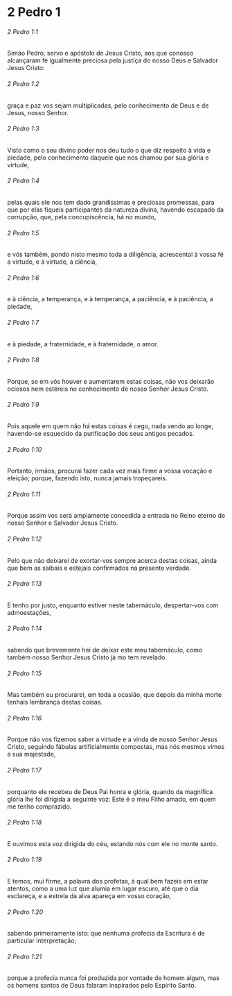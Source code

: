 # 2 Pedro 1

###### 2 Pedro 1:1

Simão Pedro, servo e apóstolo de Jesus Cristo, aos que conosco alcançaram fé igualmente preciosa pela justiça do nosso Deus e Salvador Jesus Cristo:

###### 2 Pedro 1:2

graça e paz vos sejam multiplicadas, pelo conhecimento de Deus e de Jesus, nosso Senhor.

###### 2 Pedro 1:3

Visto como o seu divino poder nos deu tudo o que diz respeito à vida e piedade, pelo conhecimento daquele que nos chamou por sua glória e virtude,

###### 2 Pedro 1:4

pelas quais ele nos tem dado grandíssimas e preciosas promessas, para que por elas fiqueis participantes da natureza divina, havendo escapado da corrupção, que, pela concupiscência, há no mundo,

###### 2 Pedro 1:5

e vós também, pondo nisto mesmo toda a diligência, acrescentai à vossa fé a virtude, e à virtude, a ciência,

###### 2 Pedro 1:6

e à ciência, a temperança, e à temperança, a paciência, e à paciência, a piedade,

###### 2 Pedro 1:7

e à piedade, a fraternidade, e à fraternidade, o amor.

###### 2 Pedro 1:8

Porque, se em vós houver e aumentarem estas coisas, não vos deixarão ociosos nem estéreis no conhecimento de nosso Senhor Jesus Cristo.

###### 2 Pedro 1:9

Pois aquele em quem não há estas coisas é cego, nada vendo ao longe, havendo-se esquecido da purificação dos seus antigos pecados.

###### 2 Pedro 1:10

Portanto, irmãos, procurai fazer cada vez mais firme a vossa vocação e eleição; porque, fazendo isto, nunca jamais tropeçareis.

###### 2 Pedro 1:11

Porque assim vos será amplamente concedida a entrada no Reino eterno de nosso Senhor e Salvador Jesus Cristo.

###### 2 Pedro 1:12

Pelo que não deixarei de exortar-vos sempre acerca destas coisas, ainda que bem as saibais e estejais confirmados na presente verdade.

###### 2 Pedro 1:13

E tenho por justo, enquanto estiver neste tabernáculo, despertar-vos com admoestações,

###### 2 Pedro 1:14

sabendo que brevemente hei de deixar este meu tabernáculo, como também nosso Senhor Jesus Cristo já mo tem revelado.

###### 2 Pedro 1:15

Mas também eu procurarei, em toda a ocasião, que depois da minha morte tenhais lembrança destas coisas.

###### 2 Pedro 1:16

Porque não vos fizemos saber a virtude e a vinda de nosso Senhor Jesus Cristo, seguindo fábulas artificialmente compostas, mas nós mesmos vimos a sua majestade,

###### 2 Pedro 1:17

porquanto ele recebeu de Deus Pai honra e glória, quando da magnífica glória lhe foi dirigida a seguinte voz: Este é o meu Filho amado, em quem me tenho comprazido.

###### 2 Pedro 1:18

E ouvimos esta voz dirigida do céu, estando nós com ele no monte santo.

###### 2 Pedro 1:19

E temos, mui firme, a palavra dos profetas, à qual bem fazeis em estar atentos, como a uma luz que alumia em lugar escuro, até que o dia esclareça, e a estrela da alva apareça em vosso coração,

###### 2 Pedro 1:20

sabendo primeiramente isto: que nenhuma profecia da Escritura é de particular interpretação;

###### 2 Pedro 1:21

porque a profecia nunca foi produzida por vontade de homem algum, mas os homens santos de Deus falaram inspirados pelo Espírito Santo.


